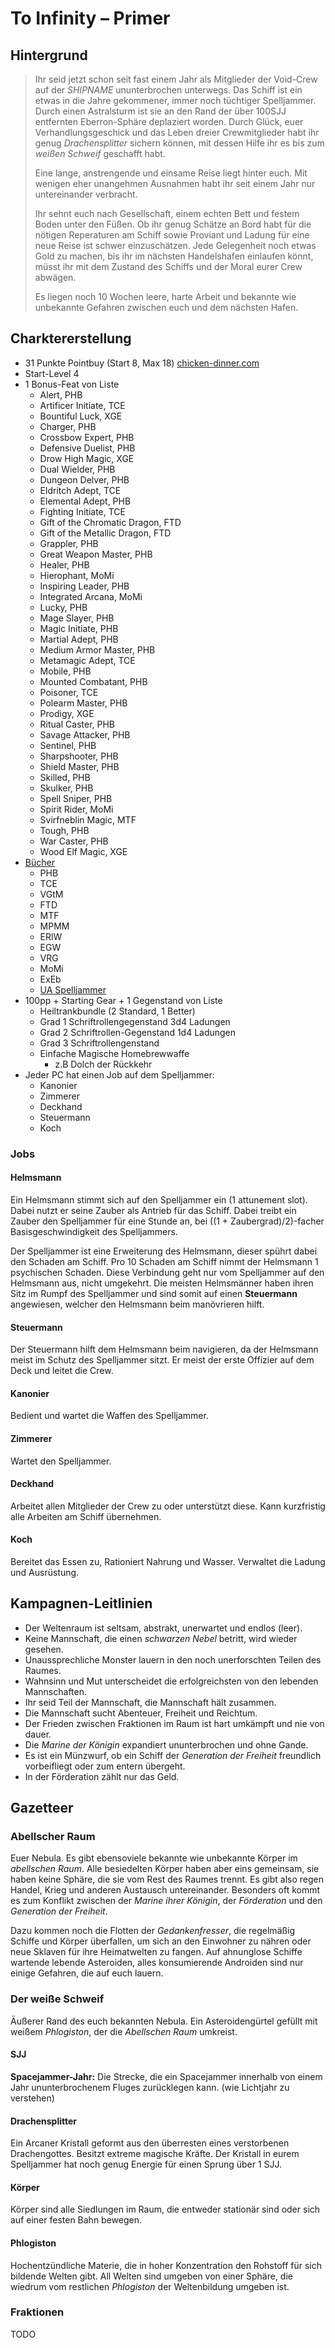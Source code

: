 # To Infinity – Primer

## Hintergrund

> Ihr seid jetzt schon seit fast einem Jahr als Mitglieder der Void-Crew auf der _SHIPNAME_ ununterbrochen unterwegs. Das Schiff ist ein etwas in die Jahre gekommener, immer noch tüchtiger Spelljammer. Durch einen Astralsturm ist sie an den Rand der über 100SJJ entfernten Eberron-Sphäre deplaziert worden. Durch Glück, euer Verhandlungsgeschick und das Leben dreier Crewmitglieder habt ihr genug _Drachensplitter_ sichern können, mit dessen Hilfe ihr es bis zum _weißen Schweif_ geschafft habt.
>
> Eine lange, anstrengende und einsame Reise liegt hinter euch. Mit wenigen eher unangehmen Ausnahmen habt ihr seit einem Jahr nur untereinander verbracht.
>
> Ihr sehnt euch nach Gesellschaft, einem echten Bett und festem Boden unter den Füßen. Ob ihr genug Schätze an Bord habt für die nötigen Reperaturen am Schiff sowie Proviant und Ladung für eine neue Reise ist schwer einzuschätzen. Jede Gelegenheit noch etwas Gold zu machen, bis ihr im nächsten Handelshafen einlaufen könnt, müsst ihr mit dem Zustand des Schiffs und der Moral eurer Crew abwägen.
>
> Es liegen noch 10 Wochen leere, harte Arbeit und bekannte wie unbekannte Gefahren zwischen euch und dem nächsten Hafen.

## Charktererstellung

- 31 Punkte Pointbuy (Start 8, Max 18) [chicken-dinner.com](chicken-dinner.com)
- Start-Level 4
- 1 Bonus-Feat von Liste
  - Alert, PHB
  - Artificer Initiate, TCE
  - Bountiful Luck, XGE
  - Charger, PHB
  - Crossbow Expert, PHB
  - Defensive Duelist, PHB
  - Drow High Magic, XGE
  - Dual Wielder, PHB
  - Dungeon Delver, PHB
  - Eldritch Adept, TCE
  - Elemental Adept, PHB
  - Fighting Initiate, TCE
  - Gift of the Chromatic Dragon, FTD
  - Gift of the Metallic Dragon, FTD
  - Grappler, PHB
  - Great Weapon Master, PHB
  - Healer, PHB
  - Hierophant, MoMi
  - Inspiring Leader, PHB
  - Integrated Arcana, MoMi
  - Lucky, PHB
  - Mage Slayer, PHB
  - Magic Initiate, PHB
  - Martial Adept, PHB
  - Medium Armor Master, PHB
  - Metamagic Adept, TCE
  - Mobile, PHB
  - Mounted Combatant, PHB
  - Poisoner, TCE
  - Polearm Master, PHB
  - Prodigy, XGE
  - Ritual Caster, PHB
  - Savage Attacker, PHB
  - Sentinel, PHB
  - Sharpshooter, PHB
  - Shield Master, PHB
  - Skilled, PHB
  - Skulker, PHB
  - Spell Sniper, PHB
  - Spirit Rider, MoMi
  - Svirfneblin Magic, MTF
  - Tough, PHB
  - War Caster, PHB
  - Wood Elf Magic, XGE
- [Bücher](5e.tools)
  - PHB
  - TCE
  - VGtM
  - FTD
  - MTF
  - MPMM
  - ERlW
  - EGW
  - VRG
  - MoMi
  - ExEb
  - [UA Spelljammer](UA2021_TravelersoftheMultiverse.pdf)
- 100pp + Starting Gear + 1 Gegenstand von Liste
  - Heiltrankbundle (2 Standard, 1 Better)
  - Grad 1 Schriftrollengegenstand 3d4 Ladungen
  - Grad 2 Schriftrollen-Gegenstand 1d4 Ladungen
  - Grad 3 Schriftrollengenstand
  - Einfache Magische Homebrewwaffe
    - z.B Dolch der Rückkehr
- Jeder PC hat einen Job auf dem Spelljammer:
  - Kanonier
  - Zimmerer
  - Deckhand
  - Steuermann
  - Koch

### Jobs

#### Helmsmann

Ein Helmsmann stimmt sich auf den Spelljammer ein (1 attunement slot). Dabei nutzt er seine Zauber als Antrieb für das Schiff. Dabei treibt ein Zauber den Spelljammer für eine Stunde an, bei ((1 + Zaubergrad)/2)-facher Basisgeschwindigkeit des Spelljammers.

Der Spelljammer ist eine Erweiterung des Helmsmann, dieser spührt dabei den Schaden am Schiff. Pro 10 Schaden am Schiff nimmt der Helmsmann 1 psychischen Schaden. Diese Verbindung geht nur vom Spelljammer auf den Helmsmann aus, nicht umgekehrt. Die meisten Helmsmänner haben ihren Sitz im Rumpf des Spelljammer und sind somit auf einen **Steuermann** angewiesen, welcher den Helmsmann beim manövrieren hilft.

#### Steuermann

Der Steuermann hilft dem Helmsmann beim navigieren, da der Helmsmann meist im Schutz des Spelljammer sitzt. Er meist der erste Offizier auf dem Deck und leitet die Crew.

#### Kanonier

Bedient und wartet die Waffen des Spelljammer.

#### Zimmerer

Wartet den Spelljammer.

#### Deckhand

Arbeitet allen Mitglieder der Crew zu oder unterstützt diese. Kann kurzfristig alle Arbeiten am Schiff übernehmen.

#### Koch

Bereitet das Essen zu, Rationiert Nahrung und Wasser. Verwaltet die Ladung und Ausrüstung.



## Kampagnen-Leitlinien

- Der Weltenraum ist seltsam, abstrakt, unerwartet und endlos (leer).
- Keine Mannschaft, die einen _schwarzen Nebel_ betritt, wird wieder gesehen.
- Unaussprechliche Monster lauern in den noch unerforschten Teilen des Raumes.
- Wahnsinn und Mut unterscheidet die erfolgreichsten von den lebenden Mannschaften.
- Ihr seid Teil der Mannschaft, die Mannschaft hält zusammen.
- Die Mannschaft sucht Abenteuer, Freiheit und Reichtum.
- Der Frieden zwischen Fraktionen im Raum ist hart umkämpft und nie von dauer.
- Die _Marine der Königin_ expandiert ununterbrochen und ohne Gande.
- Es ist ein Münzwurf, ob ein Schiff der _Generation der Freiheit_ freundlich vorbeifliegt oder zum entern übergeht.
- In der Förderation zählt nur das Geld.

## Gazetteer

### Abellscher Raum

Euer Nebula. Es gibt ebensoviele bekannte wie unbekannte Körper im _abellschen Raum_. Alle besiedelten Körper haben aber eins gemeinsam, sie haben keine Sphäre, die sie vom Rest des Raumes trennt. Es gibt also regen Handel, Krieg und anderen Austausch untereinander. Besonders oft kommt es zum Konflikt zwischen der _Marine ihrer Königin_, der _Förderation_ und den _Generation der Freiheit_.

Dazu kommen noch die Flotten der _Gedankenfresser_, die regelmäßig Schiffe und Körper überfallen, um sich an den Einwohner zu nähren oder neue Sklaven für ihre Heimatwelten zu fangen.
Auf ahnunglose Schiffe wartende lebende Asteroiden, alles konsumierende Androiden sind nur einige Gefahren, die auf euch lauern.

### Der weiße Schweif

Äußerer Rand des euch bekannten Nebula. Ein Asteroidengürtel gefüllt mit weißem _Phlogiston_, der die _Abellschen Raum_ umkreist.

#### SJJ

**Spacejammer-Jahr:** Die Strecke, die ein Spacejammer innerhalb von einem Jahr ununterbrochenem Fluges zurücklegen kann. (wie Lichtjahr zu verstehen)

#### Drachensplitter

Ein Arcaner Kristall geformt aus den überresten eines verstorbenen Drachengottes. Besitzt extreme magische Kräfte. Der Kristall in eurem Spelljammer hat noch genug Energie für einen Sprung über 1 SJJ.

#### Körper

Körper sind alle Siedlungen im Raum, die entweder stationär sind oder sich auf einer festen Bahn bewegen.

#### Phlogiston

Hochentzündliche Materie, die in hoher Konzentration den Rohstoff für sich bildende Welten gibt.
All Welten sind umgeben von einer Sphäre, die wiedrum vom restlichen _Phlogiston_ der Weltenbildung umgeben ist.

### Fraktionen

TODO
